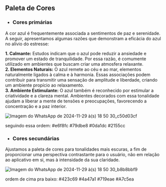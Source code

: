 ## Paleta de Cores

- ### Cores primárias

A cor azul é frequentemente associada a sentimentos de paz e serenidade. A seguir, apresentamos algumas razões que demonstram a eficácia do azul no alívio do estresse:<br/>

**1. Calmante:** Estudos indicam que o azul pode reduzir a ansiedade e promover um estado de tranquilidade. Por essa razão, é comumente utilizado em ambientes que buscam criar uma atmosfera relaxante.<br/>
**2. Elementos Naturais:** O azul remete ao céu e ao mar, elementos naturalmente ligados à calma e à harmonia. Essas associações podem contribuir para transmitir uma sensação de amplitude e liberdade, criando um ambiente propício ao relaxamento.<br/>
**3. Ambiente Estimulante:** O azul também é reconhecido por estimular a criatividade e a clareza mental. Ambientes decorados com essa tonalidade ajudam a liberar a mente de tensões e preocupações, favorecendo a concentração e a paz interior.<br/>

![Imagem do WhatsApp de 2024-11-29 à(s) 18 50 30_c50d03cf](https://github.com/user-attachments/assets/806e73ee-3fa7-4d29-861b-cb1aba276fed)

seguindo essa ordem: 
#e6f8fc
#79dbe8
#0da1dc
#2155cc

- ### Cores secundárias

Ajustamos a paleta de cores para tonalidades mais escuras, a fim de proporcionar uma perspectiva contrastante para o usuário, não em relação ao aplicativo em si, mas à intensidade da sua claridade.

![Imagem do WhatsApp de 2024-11-29 à(s) 18 50 30_b8b8bbf9](https://github.com/user-attachments/assets/5db2427d-1b16-485d-aa83-3a86f9019558)

ordem de cima pra baixo: 
#423c69
#4a47a1
#719eae
#A7c5ea

